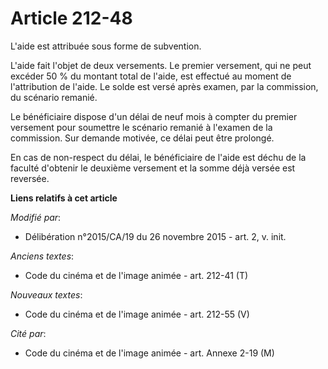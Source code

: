 # Article 212-48

L'aide est attribuée sous forme de subvention. 

L'aide fait l'objet de deux versements. Le premier versement, qui ne peut excéder 50 % du montant total de l'aide, est
effectué au moment de l'attribution de l'aide. Le solde est versé après examen, par la commission, du scénario remanié. 

Le bénéficiaire dispose d'un délai de neuf mois à compter du premier versement pour soumettre le scénario remanié à l'examen
de la commission. Sur demande motivée, ce délai peut être prolongé. 

En cas de non-respect du délai, le bénéficiaire de l'aide est déchu de la faculté d'obtenir le deuxième versement et la somme
déjà versée est reversée.

**Liens relatifs à cet article**

_Modifié par_:

  - Délibération n°2015/CA/19 du 26 novembre 2015 - art. 2, v. init.

_Anciens textes_:

  - Code du cinéma et de l'image animée - art. 212-41 (T)

_Nouveaux textes_:

  - Code du cinéma et de l'image animée - art. 212-55 (V)

_Cité par_:

  - Code du cinéma et de l'image animée - art. Annexe 2-19 (M)
